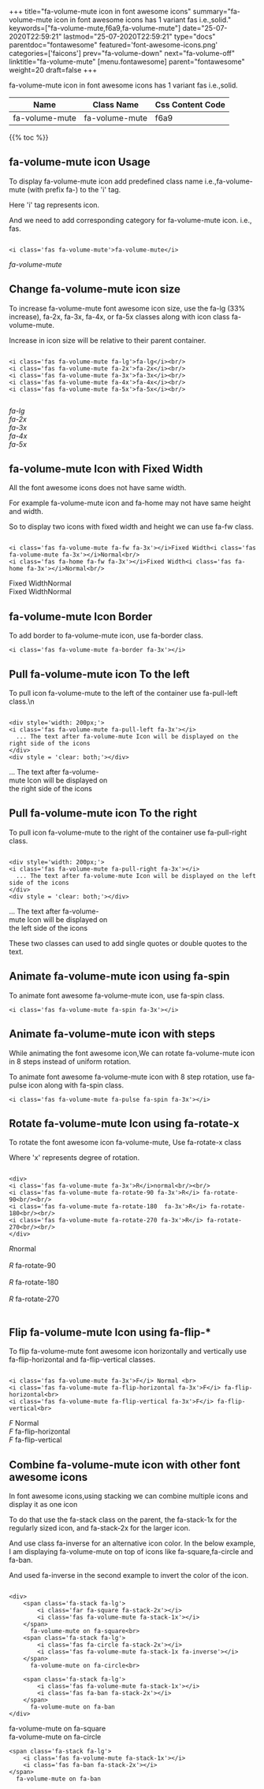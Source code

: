 +++
title="fa-volume-mute icon in font awesome icons"
summary="fa-volume-mute icon in font awesome icons has 1 variant fas i.e.,solid."
keywords=["fa-volume-mute,f6a9,fa-volume-mute"]
date="25-07-2020T22:59:21"
lastmod="25-07-2020T22:59:21"
type="docs"
parentdoc="fontawesome"
featured='font-awesome-icons.png'
categories=['faicons']
prev="fa-volume-down"
next="fa-volume-off"
linktitle="fa-volume-mute"
[menu.fontawesome]
parent="fontawesome"
weight=20
draft=false
+++


fa-volume-mute icon in font awesome icons has 1 variant fas i.e.,solid.

<div class='table-responsive'><table class='table'><thead><tr><th>Name</th><th>Class Name</th><th>Css Content Code</th></tr></thead><tbody><tr><td>fa-volume-mute</td><td>fa-volume-mute</td><td>f6a9</td></tr></tbody></table></div>


{{% toc %}}


## fa-volume-mute icon Usage

To display fa-volume-mute icon add predefined class name i.e.,fa-volume-mute (with prefix fa-) to the 'i' tag.

Here 'i' tag represents icon.

And we need to add corresponding category for fa-volume-mute icon. i.e., fas.


```

<i class='fas fa-volume-mute'>fa-volume-mute</i>
```

<i class='fas fa-volume-mute'>fa-volume-mute</i>




## Change fa-volume-mute icon size
To increase fa-volume-mute font awesome icon size, use the fa-lg (33% increase), fa-2x, fa-3x, fa-4x, or fa-5x classes along with icon class fa-volume-mute.

Increase in icon size will be relative to their parent container. 

```

<i class='fas fa-volume-mute fa-lg'>fa-lg</i><br/>
<i class='fas fa-volume-mute fa-2x'>fa-2x</i><br/>
<i class='fas fa-volume-mute fa-3x'>fa-3x</i><br/>
<i class='fas fa-volume-mute fa-4x'>fa-4x</i><br/>
<i class='fas fa-volume-mute fa-5x'>fa-5x</i><br/>
            
```

<i class='fas fa-volume-mute fa-lg'>fa-lg</i><br/>
<i class='fas fa-volume-mute fa-2x'>fa-2x</i><br/>
<i class='fas fa-volume-mute fa-3x'>fa-3x</i><br/>
<i class='fas fa-volume-mute fa-4x'>fa-4x</i><br/>
<i class='fas fa-volume-mute fa-5x'>fa-5x</i><br/>
            



## fa-volume-mute Icon with Fixed Width 

All the font awesome icons does not have same width.

For example fa-volume-mute icon and fa-home may not have same height and width.

So to display two icons with fixed width and height we can use fa-fw class.


```

<i class='fas fa-volume-mute fa-fw fa-3x'></i>Fixed Width<i class='fas fa-volume-mute fa-3x'></i>Normal<br/>
<i class='fas fa-home fa-fw fa-3x'></i>Fixed Width<i class='fas fa-home fa-3x'></i>Normal<br/>
```

<i class='fas fa-volume-mute fa-fw fa-3x'></i>Fixed Width<i class='fas fa-volume-mute fa-3x'></i>Normal<br/>
<i class='fas fa-home fa-fw fa-3x'></i>Fixed Width<i class='fas fa-home fa-3x'></i>Normal<br/>



## fa-volume-mute Icon Border 

To add border to fa-volume-mute icon, use fa-border class.


```
<i class='fas fa-volume-mute fa-border fa-3x'></i>

```
<i class='fas fa-volume-mute fa-border fa-3x'></i>





## Pull fa-volume-mute icon To the left

To pull icon fa-volume-mute to the left of the container use fa-pull-left class.\n

```

<div style='width: 200px;'>
<i class='fas fa-volume-mute fa-pull-left fa-3x'></i>
  ... The text after fa-volume-mute Icon will be displayed on the right side of the icons
</div>
<div style = 'clear: both;'></div>
```

<div style='width: 200px;'>
<i class='fas fa-volume-mute fa-pull-left fa-3x'></i>
  ... The text after fa-volume-mute Icon will be displayed on the right side of the icons
</div>
<div style = 'clear: both;'></div>




## Pull fa-volume-mute icon To the right
To pull icon fa-volume-mute to the right of the container use fa-pull-right class.

```

<div style='width: 200px;'>
<i class='fas fa-volume-mute fa-pull-right fa-3x'></i>
  ... The text after fa-volume-mute Icon will be displayed on the left side of the icons
</div>
<div style = 'clear: both;'></div>
```

<div style='width: 200px;'>
<i class='fas fa-volume-mute fa-pull-right fa-3x'></i>
  ... The text after fa-volume-mute Icon will be displayed on the left side of the icons
</div>
<div style = 'clear: both;'></div>

These two classes can used to add single quotes or double quotes to the text.


## Animate fa-volume-mute icon using fa-spin
To animate font awesome fa-volume-mute icon, use fa-spin class.

```
<i class='fas fa-volume-mute fa-spin fa-3x'></i>
```
<i class='fas fa-volume-mute fa-spin fa-3x'></i>




## Animate fa-volume-mute icon with steps
While animating the font awesome icon,We can rotate fa-volume-mute icon in 8 steps instead of uniform rotation.

To animate font awesome fa-volume-mute icon with 8 step rotation, use fa-pulse icon along with fa-spin class.


```
<i class='fas fa-volume-mute fa-pulse fa-spin fa-3x'></i>

```
<i class='fas fa-volume-mute fa-pulse fa-spin fa-3x'></i>





## Rotate fa-volume-mute Icon using fa-rotate-x
To rotate the font awesome icon fa-volume-mute, Use fa-rotate-x class

Where 'x' represents degree of rotation.


```

<div>
<i class='fas fa-volume-mute fa-3x'>R</i>normal<br/><br/>
<i class='fas fa-volume-mute fa-rotate-90 fa-3x'>R</i> fa-rotate-90<br/><br/> 
<i class='fas fa-volume-mute fa-rotate-180  fa-3x'>R</i> fa-rotate-180<br/><br/> 
<i class='fas fa-volume-mute fa-rotate-270 fa-3x'>R</i> fa-rotate-270<br/><br/>
</div>
```

<div>
<i class='fas fa-volume-mute fa-3x'>R</i>normal<br/><br/>
<i class='fas fa-volume-mute fa-rotate-90 fa-3x'>R</i> fa-rotate-90<br/><br/> 
<i class='fas fa-volume-mute fa-rotate-180  fa-3x'>R</i> fa-rotate-180<br/><br/> 
<i class='fas fa-volume-mute fa-rotate-270 fa-3x'>R</i> fa-rotate-270<br/><br/>
</div>




## Flip fa-volume-mute Icon using fa-flip-*
To flip fa-volume-mute font awesome icon horizontally and vertically use fa-flip-horizontal and fa-flip-vertical classes. 

```

<i class='fas fa-volume-mute fa-3x'>F</i> Normal <br>
<i class='fas fa-volume-mute fa-flip-horizontal fa-3x'>F</i> fa-flip-horizontal<br>
<i class='fas fa-volume-mute fa-flip-vertical fa-3x'>F</i> fa-flip-vertical<br>
```

<i class='fas fa-volume-mute fa-3x'>F</i> Normal <br>
<i class='fas fa-volume-mute fa-flip-horizontal fa-3x'>F</i> fa-flip-horizontal<br>
<i class='fas fa-volume-mute fa-flip-vertical fa-3x'>F</i> fa-flip-vertical<br>




## Combine fa-volume-mute icon with other font awesome icons
In font awesome icons,using stacking we can combine multiple icons and display it as one icon 

To do that use the fa-stack class on the parent, the fa-stack-1x for the regularly sized icon, and fa-stack-2x for the larger icon.

And use class fa-inverse for an alternative icon color. 
In the below example, I am displaying fa-volume-mute on top of icons like fa-square,fa-circle and fa-ban.

And used fa-inverse in the second example to invert the color of the icon.

```

<div>
    <span class='fa-stack fa-lg'>
        <i class='far fa-square fa-stack-2x'></i>
        <i class='fas fa-volume-mute fa-stack-1x'></i>
    </span>
      fa-volume-mute on fa-square<br>
    <span class='fa-stack fa-lg'>
        <i class='fas fa-circle fa-stack-2x'></i>
        <i class='fas fa-volume-mute fa-stack-1x fa-inverse'></i>
    </span>
      fa-volume-mute on fa-circle<br>

    <span class='fa-stack fa-lg'>
        <i class='fas fa-volume-mute fa-stack-1x'></i>
        <i class='fas fa-ban fa-stack-2x'></i>
    </span>
      fa-volume-mute on fa-ban
</div>
```

<div>
    <span class='fa-stack fa-lg'>
        <i class='far fa-square fa-stack-2x'></i>
        <i class='fas fa-volume-mute fa-stack-1x'></i>
    </span>
      fa-volume-mute on fa-square<br>
    <span class='fa-stack fa-lg'>
        <i class='fas fa-circle fa-stack-2x'></i>
        <i class='fas fa-volume-mute fa-stack-1x fa-inverse'></i>
    </span>
      fa-volume-mute on fa-circle<br>

    <span class='fa-stack fa-lg'>
        <i class='fas fa-volume-mute fa-stack-1x'></i>
        <i class='fas fa-ban fa-stack-2x'></i>
    </span>
      fa-volume-mute on fa-ban
</div>






